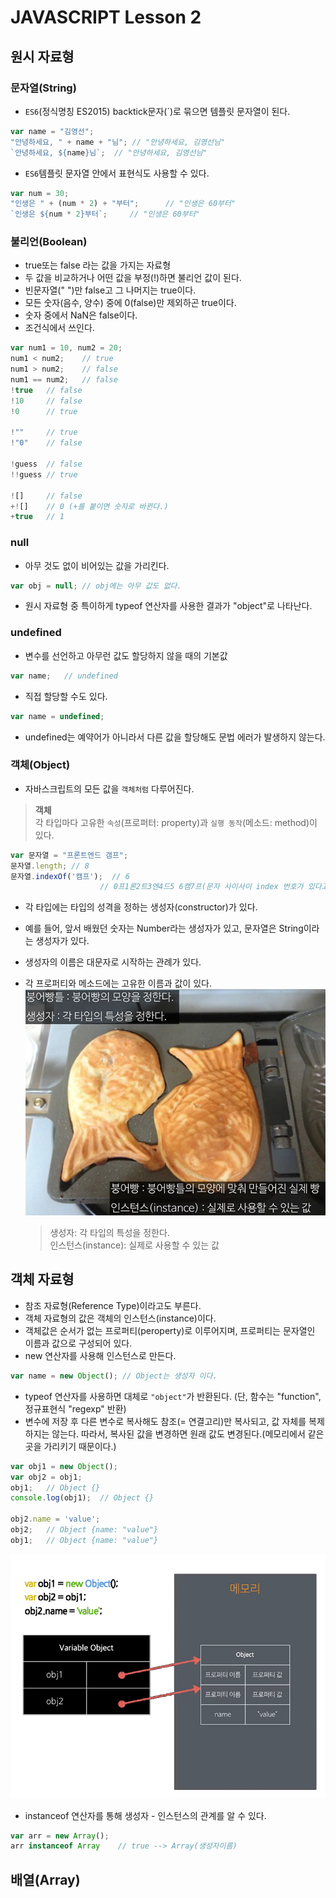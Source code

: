 # JAVASCRIPT  Lesson 2

## 원시 자료형

### 문자열(String)
- `ES6`(정식명칭 ES2015) backtick문자(`)로 묶으면 템플릿 문자열이 된다.
```javascript
var name = "김영선";
"안녕하세요, " + name + "님";	// "안녕하세요, 김영선님"
`안녕하세요, ${name}님`;	// "안녕하세요, 김영선님"
```

- `ES6`템플릿 문자열 안에서 표현식도 사용할 수 있다.
```javascript
var num = 30;
"인생은 " + (num * 2) + "부터";		// "인생은 60부터"
`인생은 ${num * 2}부터`;		// "인생은 60부터"
```

### 불리언(Boolean)
- true또는 false 라는 값을 가지는 자료형
- 두 값을 비교하거나 어떤 값을 부정(!)하면 불리언 값이 된다.
- 빈문자열(" ")만 false고 그 나머지는  true이다.
- 모든 숫자(음수, 양수) 중에 0(false)만 제외하곤 true이다.
- 숫자 중에서 NaN은 false이다.
- 조건식에서 쓰인다.
```javascript
var num1 = 10, num2 = 20;
num1 < num2;	// true
num1 > num2;	// false
num1 == num2;	// false
!true	// false
!10		// false 
!0		// true

!""		// true
!"0"	// false

!guess	// false
!!guess	// true

![]		// false
+![]	// 0 (+를 붙이면 숫자로 바뀐다.)
+true	// 1
```

### null
- 아무 것도 없이 비어있는 값을 가리킨다.
```javascript
var obj = null; // obj에는 아무 값도 없다.
```
- 원시 자료형 중 특이하게 typeof 연산자를 사용한 결과가 "object"로 나타난다.

### undefined
- 변수를 선언하고 아무런 값도 할당하지 않을 때의 기본값
```javascript
var name;	// undefined
```

- 직접 할당할 수도 있다.
```javascript
var name = undefined;
```

- undefined는 예약어가 아니라서 다른 값을 할당해도 문법 에러가 발생하지 않는다.

### 객체(Object)
- 자바스크립트의 모든 값을 `객체처럼` 다루어진다.

> **객체** <br>
> 각 타입마다 고유한 `속성`(프로퍼터: property)과 `실행 동작`(메소드: method)이 있다.

```javascript
var 문자열 = "프론트엔드 갬프";
문자열.length;	// 8
문자열.indexOf('캠프');	// 6
			  		// 0프1론2트3엔4드5 6캠7프(문자 사이사이 index 번호가 있다고 생각한다.)
```

- 각 타입에는 타입의 성격을 정하는 생성자(constructor)가 있다.
- 예를 들어, 앞서 배웠던 숫자는 Number라는 생성자가 있고,
문자열은 String이라는 생성자가 있다.
- 생성자의 이름은 대문자로 시작하는 관례가 있다.
- 각 프로퍼티와 메소드에는 고유한 이름과 값이 있다.
  ![붕어빵틀](../Assets/constructor.jpg)

	> 생성자: 각 타입의 특성을 정한다.<br>
	> 인스턴스(instance): 실제로 사용할 수 있는 값

## 객체 자료형
- 참조 자료형(Reference Type)이라고도 부른다.
- 객체 자료형의 값은 객체의 인스턴스(instance)이다.
- 객체값은 순서가 없는 프로퍼티(peroperty)로 이루어지며, 프로퍼티는 문자열인 이름과 값으로 구성되어 있다.
- new 연산자를 사용해 인스턴스로 만든다.
```javascript
var name = new Object(); // Object는 생성자 이다.
```
- typeof 연산자를 사용하면 대체로 `"object"`가 반환된다. (단, 함수는 "function", 정규표현식 "regexp" 반환)
- 변수에 저장 후 다른 변수로 복사해도 참조(= 연결고리)만 복사되고, 값 자체를 복제하지는 않는다.
따라서, 복사된 값을 변경하면 원래 값도 변경된다.(메모리에서 같은 곳을 가리키기 때문이다.)
```javascript
var obj1 = new Object();
var obj2 = obj1;
obj1;	// Object {}
console.log(obj1);	// Object {}

obj2.name = 'value';
obj2;	// Object {name: "value"}
obj1;	// Object {name: "value"}
```
  ![참조](../Assets/object.jpg)
	
- instanceof 연산자를 통해 생성자 - 인스턴스의 관계를 알 수 있다.
```javascript
var arr = new Array();
arr instanceof Array	// true --> Array(생성자이름)
```

## 배열(Array)
